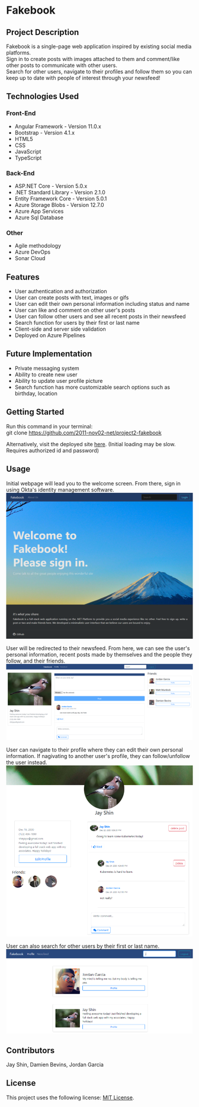 # Fakebook  
## Project Description  
  
Fakebook is a single-page web application inspired by existing social media platforms.  
Sign in to create posts with images attached to them and comment/like other posts to communicate with other users.  
Search for other users, navigate to their profiles and follow them so you can keep up to date with people of interest through your newsfeed!  
  
## Technologies Used  
### Front-End  
- Angular Framework - Version 11.0.x  
- Bootstrap - Version 4.1.x  
- HTML5  
- CSS  
- JavaScript  
- TypeScript  
  
### Back-End  
- ASP.NET Core - Version 5.0.x  
- .NET Standard Library - Version 2.1.0  
- Entity Framework Core - Version 5.0.1  
- Azure Storage Blobs - Version 12.7.0  
- Azure App Services  
- Azure Sql Database  

### Other  
- Agile methodology  
- Azure DevOps  
- Sonar Cloud  
  
## Features  
- User authentication and authorization  
- User can create posts with text, images or gifs  
- User can edit their own personal information including status and name  
- User can like and comment on other user's posts  
- User can follow other users and see all recent posts in their newsfeed  
- Search function for users by their first or last name  
- Client-side and server side validation  
- Deployed on Azure Pipelines  
  
## Future Implementation  
- Private messaging system  
- Ability to create new user  
- Ability to update user profile picture  
- Search function has more customizable search options such as birthday, location  
  
## Getting Started  
Run this command in your terminal:  
git clone https://github.com/2011-nov02-net/project2-fakebook  
  
Alternatively, visit the deployed site [here](https://fakebook-proj.azurewebsites.net). (Initial loading may be slow. Requires authorized id and password)  
  
## Usage  
Initial webpage will lead you to the welcome screen. From there, sign in using Okta's identity management software.  
![Home Page](/pictures/HomePage.PNG)  
  
User will be redirected to their newsfeed. From here, we can see the user's personal information, recent posts made by themselves and the people they follow, and their friends.  
![Newsfeed](/pictures/Newsfeed.PNG)  
  
User can navigate to their profile where they can edit their own personal information. If nagivating to another user's profile, they can follow/unfollow the user instead.  
![Profile](/pictures/Profile.PNG)  
  
User can also search for other users by their first or last name.  
![Search Bar](/pictures/Search.PNG)  
  
## Contributors  
Jay Shin, Damien Bevins, Jordan Garcia  
  
## License  
This project uses the following license: [MIT License](https://github.com/git/git-scm.com/blob/master/MIT-LICENSE.txt).
